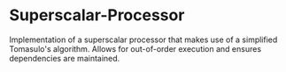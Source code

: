 # Superscalar-Processor
Implementation of a superscalar processor that makes use of a simplified Tomasulo's algorithm. Allows for out-of-order execution and ensures dependencies are maintained.
